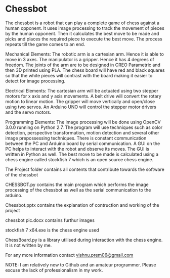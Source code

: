 # Chessbot

The chessbot is a robot that can play a complete game of chess against a human opponent. It uses image processing to track the movement of pieces by the human opponent. Then it calculates the best move to be made and picks and places the required piece to execute the best move. The process repeats till the game comes to an end.

Mechanical Elements:
The robotic arm is a cartesian arm. Hence it is able to move in 3 axes. The manipulator is a gripper. Hence it has 4 degrees of freedom. The joints of the arm are to be designed in CREO Parametric and then 3D printed using PLA. 
The chess board will have red and black squares so that the white pieces will contrast with the board making it easier to detect for image processing.

Electrical Elements:
The cartesian arm will be actuated using two stepper motors for x axis and y axis movements. A belt drive will convert the rotary motion to linear motion. The gripper will move vertically and open/close using two servos. An Arduino UNO will control the stepper motor drivers and the servo motors.

Programming Elements:
The image processing will be done using OpenCV 3.0.0 running on Python 2.7. The program will use techniques such as color detection, perspective transformation, motion detection and several other image prepossessing techniques. There is constant communication between the PC and Arduino board by serial communication. A GUI on the PC helps to interact with the robot and observe its moves. The GUI is written in Python as well. The best move to be made is calculated using a chess engine called stockfish 7 which is an open source chess engine.

The Project folder contains all contents that contribute towards the software of the chessbot


CHESSBOT.py contains the main program which performs the image processing of the chessbot as well as the serial communication to the arduino.

Chessbot.pptx contains the explanation of contruction and working of the project

chessbot pic.docx contains furthur images 

stockfish 7 x64.exe is the chess engine used

ChessBoard.py is a library utilised during interaction with the chess engine. It is not written by me.

For any more information contact vishnu.prem06@gmail.com

NOTE: I am relatively new to Github and an amateur programmer. Please excuse the lack of professionalism in my work.
